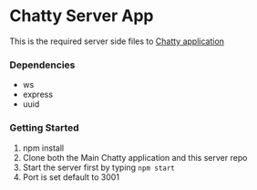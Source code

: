 # Chatty Server App

This is the required server side files to [Chatty application](https://github.com/PeterHjHan/chattyApp)

### Dependencies
* ws
* express
* uuid


### Getting Started
1. npm install
2. Clone both the Main Chatty application and this server repo
3. Start the server first by typing `npm start` 
4. Port is set default to 3001